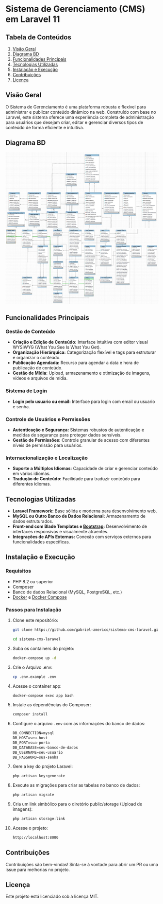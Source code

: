 # Sistema de Gerenciamento (CMS) em Laravel 11

## Tabela de Conteúdos

1. [Visão Geral](#visão-geral)
2. [Diagrama BD](#diagrama-bd)
3. [Funcionalidades Principais](#funcionalidades-principais)
4. [Tecnologias Utilizadas](#tecnologias-utilizadas)
5. [Instalação e Execução](#instalação-e-execução)
6. [Contribuições](#contribuições)
7. [Licença](#licença)

## Visão Geral

O Sistema de Gerenciamento é uma plataforma robusta e flexível para administrar e publicar conteúdo dinâmico na web. Construído com base no Laravel, este sistema oferece uma experiência completa de administração para usuários que desejam criar, editar e gerenciar diversos tipos de conteúdo de forma eficiente e intuitiva.

## Diagrama BD

![Database Tables](database/images/bd_1.jpg)
![Database Tables](database/images/bd_2.jpg)

## Funcionalidades Principais

### Gestão de Conteúdo

-   **Criação e Edição de Conteúdo:** Interface intuitiva com editor visual WYSIWYG (What You See Is What You Get).
-   **Organização Hierárquica:** Categorização flexível e tags para estruturar e organizar o conteúdo.
-   **Publicação Agendada:** Recurso para agendar a data e hora de publicação de conteúdo.
-   **Gestão de Mídia:** Upload, armazenamento e otimização de imagens, vídeos e arquivos de mídia.

### Sistema de Login

-  **Login pelo usuario ou email:** Interface para login com email ou usuario e senha.

### Controle de Usuários e Permissões

-   **Autenticação e Segurança:** Sistemas robustos de autenticação e medidas de segurança para proteger dados sensíveis.
-   **Gestão de Permissões:** Controle granular de acesso com diferentes níveis de permissão para usuários.

### Internacionalização e Localização

-   **Suporte a Múltiplos Idiomas:** Capacidade de criar e gerenciar conteúdo em vários idiomas.
-   **Tradução de Conteúdo:** Facilidade para traduzir conteúdo para diferentes idiomas.

## Tecnologias Utilizadas

- **[Laravel Framework](https://laravel.com/):** Base sólida e moderna para desenvolvimento web.
- **MySQL ou Outro Banco de Dados Relacional:** Armazenamento de dados estruturados.
- **Front-end com Blade Templates e [Bootstrap](https://getbootstrap.com/):** Desenvolvimento de interfaces responsivas e visualmente atraentes.
- **Integrações de APIs Externas:** Conexão com serviços externos para funcionalidades específicas.

## Instalação e Execução

### Requisitos

-   PHP 8.2 ou superior
-   Composer
-   Banco de dados Relacional (MySQL, PostgreSQL, etc.)
- [Docker](https://www.docker.com/) e [Docker Compose](https://docs.docker.com/compose/)

### Passos para Instalação

1. Clone este repositório:

    ```bash
    git clone https://github.com/gabriel-americo/sistema-cms-laravel.git sistema-cms-laravel
    ```

    ```bash
    cd sistema-cms-laravel
    ```

2. Suba os containers do projeto:

    ```bash
    docker-compose up -d
    ```

3. Crie o Arquivo .env:

    ```bash
    cp .env.example .env
    ```

4. Acesse o container app:

    ```bash
    docker-compose exec app bash
    ```

5. Instale as dependências do Composer:

    ```bash
    composer install
    ```

6. Configure o arquivo `.env` com as informações do banco de dados:

    ```env
    DB_CONNECTION=mysql
    DB_HOST=seu-host
    DB_PORT=sua-porta
    DB_DATABASE=seu-banco-de-dados
    DB_USERNAME=seu-usuario
    DB_PASSWORD=sua-senha
    ```

7. Gere a key do projeto Laravel:

    ```bash
    php artisan key:generate
    ```

8. Execute as migrações para criar as tabelas no banco de dados:

    ```bash
    php artisan migrate
    ```

9. Cria um link simbólico para o diretório public/storage (Upload de imagens):

    ```bash
    php artisan storage:link
    ```

10. Acesse o projeto:

    ```bash
    http://localhost:8000
    ```

## Contribuições

Contribuições são bem-vindas! Sinta-se à vontade para abrir um PR ou uma issue para melhorias no projeto.

## Licença

Este projeto está licenciado sob a licença MIT.
